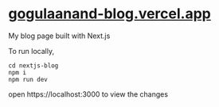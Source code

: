 # [gogulaanand-blog.vercel.app](https://gogulaanand-blog.vercel.app)

My blog page built with Next.js

To run locally,
```
cd nextjs-blog
npm i
npm run dev
```
open https://localhost:3000 to view the changes
